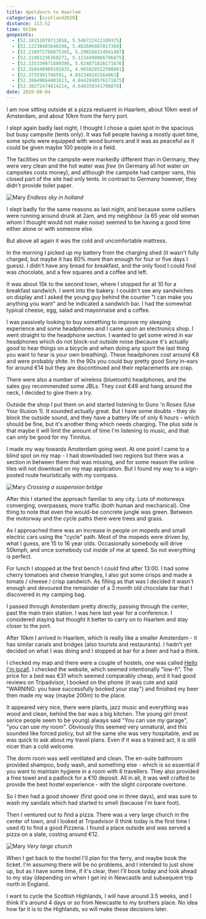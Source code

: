 ```yaml
--- 
title: Apeldoorn to Haarlem
categories: [scotland2020]
distance: 113.52
time: 6h18m
geopoints: 
  - [52.18151078711858, 5.546722412109375]
  - [52.22238403640198, 5.482606887817384]
  - [52.210972768075365, 5.290260314941407]
  - [52.31981236368271, 5.1134490966796875]
  - [52.335339071889386, 5.024871826171876]
  - [52.350440909192635, 4.965820312500001]
  - [52.3755991766591, 4.892349243164063]
  - [52.38649664401613, 4.8442840576171875]
  - [52.38272474814214, 4.640350341796876]
date: 2020-08-04
---
```

I am now sitting outside at a pizza restuarnt in Haarlem, about 10km west of
Amsterdam, and about 10km from the ferry port.

I slept again badly last night, I thought I chose a quiet spot in the
spacious but busy campsite (tents only). It was full people having a mostly
quiet time, some spots were equipped with wood burners and it was as peaceful
as it could be given maybe 100 people in a field.

The facilities on the campsite were markedly different than in Germany, they
were very clean and the hot water was _free_ (in Germany all hot water on
campsites costs money), and although the campsite had camper vans, this closed
part of the site had only tents. In contrast to Germany however, they didn't
provide toilet paper.

![Mary](/images/scotland/2020-08-04-1.jpg)
_Endless sky in holland_

I slept badly for the same reasons as last night, and because some outliers
were running around drunk at 2am, and my neighbour (a 65 year old woman
whom I thought would not make noise) seemed to be having a good time either
alone or with someone else.

But above all again it was the cold and uncomfortable mattress.

In the morning I picked up my battery from the charging shed (it wasn't fully
charged, but maybe it has 80% more than enough for four or five days I guess).
I didn't have any bread for breakfast, and the only food I could find was
chocolate, and a few squares and a coffee and left.

It was about 15k to the second town, where I stopped for at 10 for a breakfast
sandwich. I went into the bakery. I couldn't see any sandwiches on display and
I asked the young guy behind the counter "I can make you anything you want"
and he indicated a sandwich bar. I had the somewhat typical cheese, egg, salad
and mayonnaise and a coffee.

I was passively looking to buy something to improve my sleeping experience and
some headphones and I came upon an electronics shop. I went straight to the
headphone section. I wanted to get some wired in ear headphones which do not
block-out outside noise (because it's actually good to hear things on a
bicycle and when doing any sport the last thing you want to hear is your own
breathing). These headphones cost around €8 and were probably shite. In the
90s you could buy pretty good Sony in-ears for around €14 but they are
discontinued and their replacements are crap.

There were also a number of wireless (bluetooth) headphones, and the sales guy
recommended some JBLs. They cost €49 and hang around the neck, I decided to
give them a try.

Outside the shop I put them on and started listening to Guns 'n Roses (Use
Your Illusion 1). It sounded actually great. But I have some doubts - they
_do_ block the outside sound, and they have a battery life of only 6 hours -
which should be fine, but it's another thing which needs charging. The plus
side is that maybe it will limit the amount of time I'm listening to music,
and that can only be good for my Tinnitus.

I made my way towards Amsterdam going west. At one point I came to a blind
spot on my map - I had downloaded two regions but there was a section in
between them that was missing, and for some reason the online tiles will not
download on my map application. But I found my way to a sign-posted route
heuristically with my compass.

![Mary](/images/scotland/2020-08-04-2.jpg)
_Crossing a suspension bridge_

After this I started the approach familiar to any city. Lots of motorways
converging, overpasses, more traffic (both human and mechanical). One thing to
note that even the would-be concrete jungle was green. Between the motorway
and the cycle paths there were trees and grass.

As I approached there was an increase in people on mopeds and small electric
cars using the "cycle" path. Most of the mopeds were driven by, what I guess,
are 15 to 16 year olds. Occasionally somebody will drive 50kmph, and once
somebody cut inside of me at speed. So not everything is perfect.

For lunch I stopped at the first bench I could find after 13:00. I had some
cherry tomatoes and cheese triangles, I also got some crisps and made a
tomato / cheese / crisp sandwich. As filling as that was I decided it wasn't
enough and devoured the remainder of a 3 month old chocolate bar that I
discovered in my camping bag.

I passed through Amsterdam pretty directly, passing through the center, past
the main train station. I was here last year for a conference. I considered
staying but thought it better to carry on to Haarlem and stay closer to the
port.

After 10km I arrived in Haarlem, which is really like a smaller Amsterdam - it
has similar canals and bridges (also tourists and restaurants). I hadn't yet
decided on what I was doing and I stopped at bar for a beer and had a think.

I checked my map and there were a couple of hostels, one was called [Hello
I'm local!](http://www.helloimlocal.com). I checked the website, which
seemed intentionally "low-fi". The price for a bed was €31 which seemed
comparably cheap, and it had good reviews on Tripadvisor, I booked on the
phone (it was cute and said "WARNING: you have successfully booked your stay")
and finished my beer then made my way (maybe 200m) to the place.

It appeared very nice, there were plants, jazz music and everything was wood
and clean, behind the bar was a big kitchen. The young girl (most serice
people seem to be young) always said "You can use _my_ garage", "you can use
_my_ room". Obviously this seemed very unnatural, and this sounded like forced
policy, but all the same she was very hospitable, and as was quick to ask
about my travel plans. Even if it was a trained act, it is still nicer
than a cold welcome.

The dorm room was well ventilated and clean. The en-suite bathroom provided
shampoo, body wash, and something else - which is so essential if you want to
maintain hygiene in a room with 8 travellers. They also provided a free towel
and a padlock for a €10 deposit. All in all, it was well crafted to provide
the best hostel experience - with the slight corporate overtone.

So I then had a good shower (first good one in three days), and was sure to
wash my sandals which had started to smell (because I'm bare foot).

Then I ventured out to find a pizza. There was a very large church in the
center of town, and I looked at Tripadvisor (I think today is the first time I
used it) to find a good Pizzeria. I found a place outside and was served a
pizza on a slate, costing around €12.

![Mary](/images/scotland/2020-08-04-3.jpg)
_Very large church_

When I get back to the hostel I'll plan for the ferry, and maybe book the
ticket. I'm assuming there will be no problems, and I intended to just show
up, but as I have some time, if it's clear, then I'll book today and look
ahead to my stay (depending on when I get in) in Newcastle and subsequent
trip north in England.

I want to cycle the Scottish Highlands, I will have around 3.5 weeks, and I
think it's around 4 days or so from Newcastle to my brothers place. No idea
how far it is to the Highlands, so will make these decisions later.
